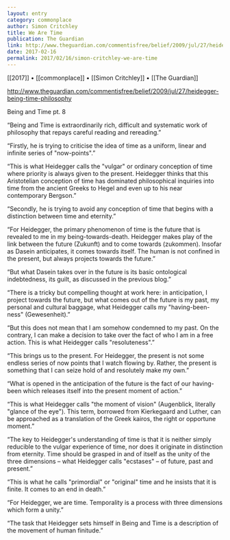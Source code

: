 ```yaml
---
layout: entry
category: commonplace
author: Simon Critchley
title: We Are Time
publication: The Guardian
link: http://www.theguardian.com/commentisfree/belief/2009/jul/27/heidegger-being-time-philosophy
date: 2017-02-16
permalink: 2017/02/16/simon-critchley-we-are-time
---
```


[[2017]] • [[commonplace]] • [[Simon Critchley]] • [[The Guardian]] 

http://www.theguardian.com/commentisfree/belief/2009/jul/27/heidegger-being-time-philosophy

Being and Time pt. 8

“Being and Time is extraordinarily rich, difficult and systematic work of philosophy that repays careful reading and rereading.”

“Firstly, he is trying to criticise the idea of time as a uniform, linear and infinite series of "now-points".”

“This is what Heidegger calls the "vulgar" or ordinary conception of time where priority is always given to the present. Heidegger thinks that this Aristotelian conception of time has dominated philosophical inquiries into time from the ancient Greeks to Hegel and even up to his near contemporary Bergson.”

“Secondly, he is trying to avoid any conception of time that begins with a distinction between time and eternity.”

“For Heidegger, the primary phenomenon of time is the future that is revealed to me in my being-towards-death. Heidegger makes play of the link between the future (Zukunft) and to come towards (zukommen). Insofar as Dasein anticipates, it comes towards itself. The human is not confined in the present, but always projects towards the future.”

“But what Dasein takes over in the future is its basic ontological indebtedness, its guilt, as discussed in the previous blog.”

“There is a tricky but compelling thought at work here: in anticipation, I project towards the future, but what comes out of the future is my past, my personal and cultural baggage, what Heidegger calls my "having-been-ness" (Gewesenheit).”

“But this does not mean that I am somehow condemned to my past. On the contrary, I can make a decision to take over the fact of who I am in a free action. This is what Heidegger calls "resoluteness".”

“This brings us to the present. For Heidegger, the present is not some endless series of now points that I watch flowing by. Rather, the present is something that I can seize hold of and resolutely make my own.”

“What is opened in the anticipation of the future is the fact of our having-been which releases itself into the present moment of action.”

“This is what Heidegger calls "the moment of vision" (Augenblick, literally "glance of the eye"). This term, borrowed from Kierkegaard and Luther, can be approached as a translation of the Greek kairos, the right or opportune moment.”

“The key to Heidegger's understanding of time is that it is neither simply reducible to the vulgar experience of time, nor does it originate in distinction from eternity. Time should be grasped in and of itself as the unity of the three dimensions – what Heidegger calls "ecstases" – of future, past and present.”

“This is what he calls "primordial" or "original" time and he insists that it is finite. It comes to an end in death.”

“For Heidegger, we are time. Temporality is a process with three dimensions which form a unity.”

“The task that Heidegger sets himself in Being and Time is a description of the movement of human finitude.”

